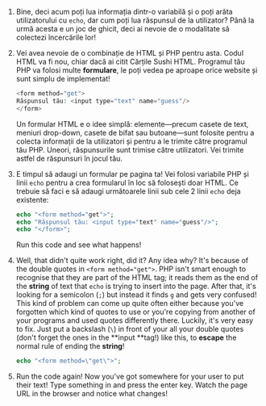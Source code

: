 1. Bine, deci acum poți lua informația dintr-o variabilă și o poți arăta utilizatorului cu `echo`, dar cum poți lua răspunsul de la utilizator? Până la urmă acesta e un joc de ghicit, deci ai nevoie de o modalitate să colectezi încercările lor!

2. Vei avea nevoie de o combinație de HTML și PHP pentru asta. Codul HTML va fi nou, chiar dacă ai citit Cărțile Sushi HTML. Programul tău PHP va folosi multe **formulare**, le poți vedea pe aproape orice website și sunt simplu de implementat!

   ```php
   <form method="get">
   Răspunsul tău: <input type="text" name="guess"/>
   </form>
   ```

   Un formular HTML e o idee simplă: elemente—precum casete de text, meniuri drop-down, casete de bifat sau butoane—sunt folosite pentru a colecta informații de la utilizatori și pentru a le trimite către programul tău PHP. Uneori, răspunsurile sunt trimise către utilizatori. Vei trimite astfel de răspunsuri în jocul tău.

3. E timpul să adaugi un formular pe pagina ta! Vei folosi variabile PHP și linii `echo` pentru a crea formularul în loc să folosești doar HTML. Ce trebuie să faci e să adaugi următoarele linii sub cele 2 linii `echo` deja existente:

   ```php
   echo "<form method="get">";
   echo "Răspunsul tău: <input type="text" name="guess"/>";
   echo "</form>";
   ```

   Run this code and see what happens!

4. Well, that didn't quite work right, did it? Any idea why? It's because of the double quotes in `<form method="get">`. PHP isn't smart enough to recognise that they are part of the HTML tag; it reads them as the end of the **string** of text that `echo` is trying to insert into the page. After that, it's looking for a semicolon \(`;`\) but instead it finds `g` and gets very confused! This kind of problem can come up quite often either because you've forgotten which kind of quotes to use or you're copying from another of your programs and used quotes differently there. Luckily, it's very easy to fix. Just put a backslash \(`\`\) in front of your all your double quotes \(don't forget the ones in the **input **tag!\) like this, to **escape** the normal rule of ending the **string**!

   ```php
   echo "<form method=\"get\">";
   ```

5. Run the code again! Now you've got somewhere for your user to put their text! Type something in and press the enter key. Watch the page URL in the browser and notice what changes!



